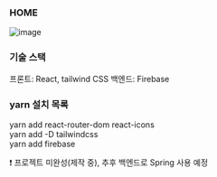 ### HOME
![image](https://github.com/So-Myoung/react-cafe-app/assets/99127970/c706b696-6090-405c-ae68-a8519e4db42c)

### 기술 스택
프론트: React, tailwind CSS
백엔드: Firebase

### yarn 설치 목록
yarn add react-router-dom react-icons<br>
yarn add -D tailwindcss<br>
yarn add firebase

❗ 프로젝트 미완성(제작 중), 추후 백엔드로 Spring 사용 예정

